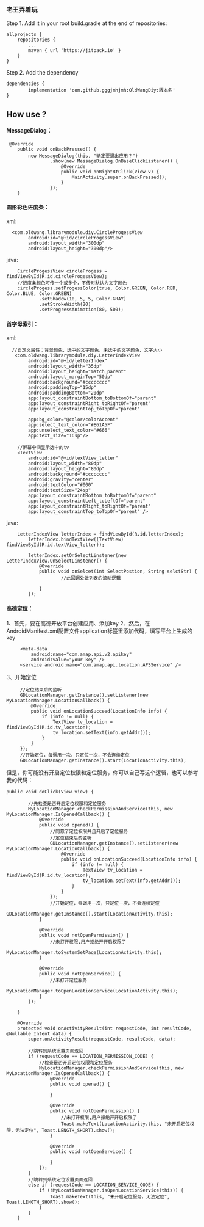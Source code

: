 ### 老王弄着玩


Step 1. Add it in your root build.gradle at the end of repositories:

	allprojects {
		repositories {
			...
			maven { url 'https://jitpack.io' }
		}
	}
  
Step 2. Add the dependency

	dependencies {
	        implementation 'com.github.gggjmhjmh:OldWangDiy:版本名'
	}


## How use ?


#### MessageDialog：

```
 @Override
    public void onBackPressed() {
        new MessageDialog(this, "确定要退出应用？")
                .show(new MessageDialog.OnBaseClickListener() {
                    @Override
                    public void onRightBtClick(View v) {
                        MainActivity.super.onBackPressed();
                    }
                });
    }
```
    
    
#### 圆形彩色进度条：

xml:
```
  <com.oldwang.librarymodule.diy.CircleProgessView
        android:id="@+id/circleProgessView"
        android:layout_width="300dp"
        android:layout_height="300dp"/>
```
java:

        CircleProgessView circleProgess = findViewById(R.id.circleProgessView);
        //进度条颜色可传一个或多个，不传时默认为文字颜色
        circleProgess.setProgessColor(true, Color.GREEN, Color.RED, Color.BLUE, Color.GREEN)
                .setShadow(10, 5, 5, Color.GRAY)
                .setStrokeWidth(20)
                .setProgressAnimation(80, 500);


#### 首字母索引：

xml:

```
  //自定义属性：背景颜色、选中的文字颜色，未选中的文字颜色、文字大小
   <com.oldwang.librarymodule.diy.LetterIndexView
        android:id="@+id/letterIndex"
        android:layout_width="35dp"
        android:layout_height="match_parent"
        android:layout_marginTop="50dp"
        android:background="#cccccccc"
        android:paddingTop="15dp"
        android:paddingBottom="20dp"
        app:layout_constraintBottom_toBottomOf="parent"
        app:layout_constraintRight_toRightOf="parent"
        app:layout_constraintTop_toTopOf="parent"

        app:bg_color="@color/colorAccent"
        app:select_text_color="#E61A5F"
        app:unselect_text_color="#666"
        app:text_size="16sp"/>

    //屏幕中间显示选中的tv
    <TextView
        android:id="@+id/textView_letter"
        android:layout_width="80dp"
        android:layout_height="80dp"
        android:background="#cccccccc"
        android:gravity="center"
        android:textColor="#000"
        android:textSize="24sp"
        app:layout_constraintBottom_toBottomOf="parent"
        app:layout_constraintLeft_toLeftOf="parent"
        app:layout_constraintRight_toRightOf="parent"
        app:layout_constraintTop_toTopOf="parent" />
```
java:
```
	LetterIndexView letterIndex = findViewById(R.id.letterIndex);
        letterIndex.bindTextView((TextView) findViewById(R.id.textView_letter));

        letterIndex.setOnSelectLinstener(new LetterIndexView.OnSelectLinstener() {
            @Override
            public void onSelcet(int SelectPostion, String selctStr) {
                    //此回调处做列表的滚动逻辑

            }
        });
```

#### 高德定位：

  1、首先，要在高德开放平台创建应用、添加key
  2、然后，在AndroidManifest.xml配置文件application标签里添加代码，填写平台上生成的key
```
     <meta-data
         android:name="com.amap.api.v2.apikey"
         android:value="your key" />
     <service android:name="com.amap.api.location.APSService" />
```
  3、开始定位
```
     //定位结束后的监听
     GDLocationManager.getInstance().setListener(new MyLocationManager.LocationCallback() {
         @Override
         public void onLocationSucceed(LocationInfo info) {
             if (info != null) {
                 TextView tv_location = findViewById(R.id.tv_location);
                 tv_location.setText(info.getAddr());
             }
         }
     });
     //开始定位，每调用一次，只定位一次，不会连续定位
     GDLocationManager.getInstance().start(LocationActivity.this);
```
  但是，你可能没有开启定位权限和定位服务，你可以自己写这个逻辑，也可以参考我的代码：
```
public void doClick(View view) {

        //先检查是否开启定位权限和定位服务
        MyLocationManager.checkPermissionAndService(this, new MyLocationManager.IsOpenedCallback() {
            @Override
            public void opened() {
                //同意了定位权限并且开启了定位服务
                //定位结束后的监听
                GDLocationManager.getInstance().setListener(new MyLocationManager.LocationCallback() {
                    @Override
                    public void onLocationSucceed(LocationInfo info) {
                        if (info != null) {
                            TextView tv_location = findViewById(R.id.tv_location);
                            tv_location.setText(info.getAddr());
                        }
                    }
                });
                //开始定位，每调用一次，只定位一次，不会连续定位
                GDLocationManager.getInstance().start(LocationActivity.this);
            }

            @Override
            public void notOpenPermission() {
                //未打开权限,用户拒绝开开启权限了
                MyLocationManager.toSystemSetPage(LocationActivity.this);
            }

            @Override
            public void notOpenService() {
                //未打开定位服务
                MyLocationManager.toOpenLocationService(LocationActivity.this);
            }
        });

    }

    @Override
    protected void onActivityResult(int requestCode, int resultCode, @Nullable Intent data) {
        super.onActivityResult(requestCode, resultCode, data);

        //跳转到系统设置页面返回
        if (requestCode == LOCATION_PERMISSION_CODE) {
            //检查是否开启定位权限和定位服务
            MyLocationManager.checkPermissionAndService(this, new MyLocationManager.IsOpenedCallback() {
                @Override
                public void opened() {

                }

                @Override
                public void notOpenPermission() {
                    //未打开权限,用户拒绝开开启权限了
                    Toast.makeText(LocationActivity.this, "未开启定位权限，无法定位", Toast.LENGTH_SHORT).show();
                }

                @Override
                public void notOpenService() {

                }
            });
        }
        //跳转到系统定位设置页面返回
        else if (requestCode == LOCATION_SERVICE_CODE) {
            if (!MyLocationManager.isOpenLocationService(this)) {
                Toast.makeText(this, "未开启定位服务，无法定位", Toast.LENGTH_SHORT).show();
            }
        }
    }

```